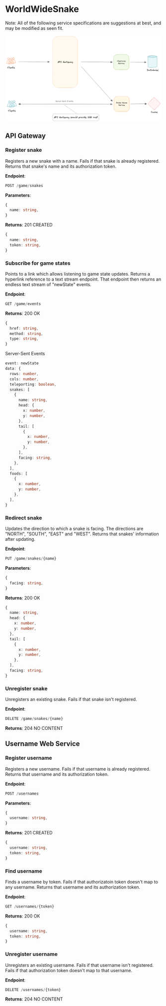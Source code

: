 # WorldWideSnake

Note: All of the following service specifications are suggestions at best, and may be modified as seen fit.

![Web Service Architecture](worldwidesnake-architecture.png)

## API Gateway

### Register snake

Registers a new snake with a name.
Fails if that snake is already registered.
Returns that snake's name and its authorization token.

**Endpoint**:

```ts
POST /game/snakes
```

**Parameters**:

```ts
{
  name: string,
}
```

**Returns**:
201 CREATED

```ts
{
  name: string,
  token: string,
}
```

### Subscribe for game states

Points to a link which allows listening to game state updates.
Returns a hyperlink reference to a text stream endpoint.
That endpoint then returns an endless text stream of "newState" events.
 
**Endpoint**:

```ts
GET /game/events
```

**Returns**:
200 OK

```ts
{
  href: string,
  method: string,
  type: string,
}
```
Server-Sent Events

```ts
event: newState
data: {
  rows: number,
  cols: number,
  teleporting: boolean,
  snakes: [
    {
      name: string,
      head: {
        x: number,
        y: number,
      },
      tail: [
        {
          x: number,
          y: number,
        },
      ],
      facing: string,
    },
  ],
  foods: [
    {
      x: number,
      y: number,
    },
  ],
}
```

### Redirect snake

Updates the direction to which a snake is facing.
The directions are "NORTH", "SOUTH", "EAST" and "WEST".
Returns that snakes' information after updating.

**Endpoint**:

```ts
PUT /game/snakes/{name}
```

**Parameters**:

```ts
{
  facing: string,
}
```

**Returns**:
200 OK

```ts
{
  name: string,
  head: {
    x: number,
    y: number,
  },
  tail: [
    {
      x: number,
      y: number,
    },
  ],
  facing: string,
}
```

### Unregister snake

Unregisters an existing snake.
Fails if that snake isn't registered.

**Endpoint**:

```ts
DELETE /game/snakes/{name}
```

**Returns**:
204 NO CONTENT

## Username Web Service

### Register username

Registers a new username.
Fails if that username is already registered.
Returns that username and its authorization token.

**Endpoint**:

```ts
POST /usernames
```

**Parameters**:

```ts
{
  username: string,
}
```

**Returns**:
201 CREATED

```ts
{
  username: string,
  token: string,
}
```

### Find username

Finds a username by token.
Fails if that authorizatoin token doesn't map to any username.
Returns that username and its authorization token.

**Endpoint**:

```ts
GET /usernames/{token}
```

**Returns**:
200 OK

```ts
{
  username: string,
  token: string,
}
```

### Unregister username

Unregisters an existing username.
Fails if that username isn't registered.
Fails if that authorization token doesn't map to that username.

**Endpoint**:

```ts
DELETE /usernames/{token}
```

**Returns**:
204 NO CONTENT
